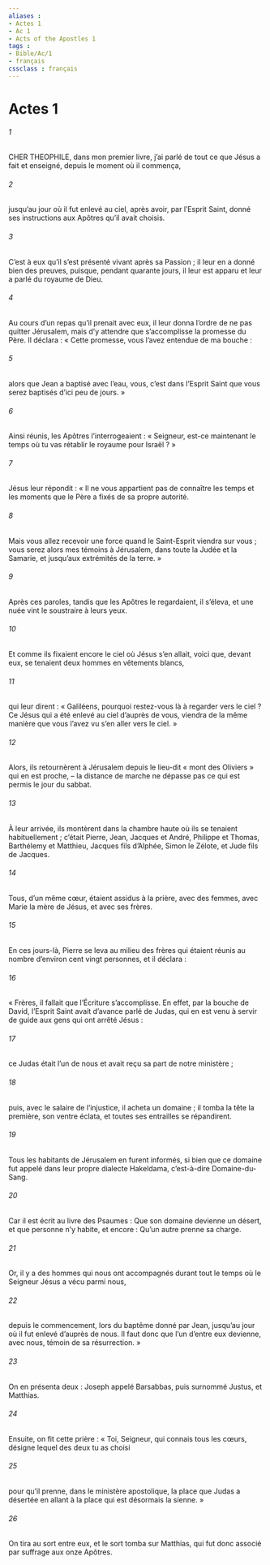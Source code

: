 ```yaml
---
aliases : 
- Actes 1
- Ac 1
- Acts of the Apostles 1
tags : 
- Bible/Ac/1
- français
cssclass : français
---
```


# Actes 1

###### 1
CHER THEOPHILE, dans mon premier livre, j’ai parlé de tout ce que Jésus a fait et enseigné, depuis le moment où il commença,
###### 2
jusqu’au jour où il fut enlevé au ciel, après avoir, par l’Esprit Saint, donné ses instructions aux Apôtres qu’il avait choisis.
###### 3
C’est à eux qu’il s’est présenté vivant après sa Passion ; il leur en a donné bien des preuves, puisque, pendant quarante jours, il leur est apparu et leur a parlé du royaume de Dieu.
###### 4
Au cours d’un repas qu’il prenait avec eux, il leur donna l’ordre de ne pas quitter Jérusalem, mais d’y attendre que s’accomplisse la promesse du Père. Il déclara : « Cette promesse, vous l’avez entendue de ma bouche :
###### 5
alors que Jean a baptisé avec l’eau, vous, c’est dans l’Esprit Saint que vous serez baptisés d’ici peu de jours. »
###### 6
Ainsi réunis, les Apôtres l’interrogeaient : « Seigneur, est-ce maintenant le temps où tu vas rétablir le royaume pour Israël ? »
###### 7
Jésus leur répondit : « Il ne vous appartient pas de connaître les temps et les moments que le Père a fixés de sa propre autorité.
###### 8
Mais vous allez recevoir une force quand le Saint-Esprit viendra sur vous ; vous serez alors mes témoins à Jérusalem, dans toute la Judée et la Samarie, et jusqu’aux extrémités de la terre. »
###### 9
Après ces paroles, tandis que les Apôtres le regardaient, il s’éleva, et une nuée vint le soustraire à leurs yeux.
###### 10
Et comme ils fixaient encore le ciel où Jésus s’en allait, voici que, devant eux, se tenaient deux hommes en vêtements blancs,
###### 11
qui leur dirent : « Galiléens, pourquoi restez-vous là à regarder vers le ciel ? Ce Jésus qui a été enlevé au ciel d’auprès de vous, viendra de la même manière que vous l’avez vu s’en aller vers le ciel. »
###### 12
Alors, ils retournèrent à Jérusalem depuis le lieu-dit « mont des Oliviers » qui en est proche, – la distance de marche ne dépasse pas ce qui est permis le jour du sabbat.
###### 13
À leur arrivée, ils montèrent dans la chambre haute où ils se tenaient habituellement ; c’était Pierre, Jean, Jacques et André, Philippe et Thomas, Barthélemy et Matthieu, Jacques fils d’Alphée, Simon le Zélote, et Jude fils de Jacques.
###### 14
Tous, d’un même cœur, étaient assidus à la prière, avec des femmes, avec Marie la mère de Jésus, et avec ses frères.
###### 15
En ces jours-là, Pierre se leva au milieu des frères qui étaient réunis au nombre d’environ cent vingt personnes, et il déclara :
###### 16
« Frères, il fallait que l’Écriture s’accomplisse. En effet, par la bouche de David, l’Esprit Saint avait d’avance parlé de Judas, qui en est venu à servir de guide aux gens qui ont arrêté Jésus :
###### 17
ce Judas était l’un de nous et avait reçu sa part de notre ministère ;
###### 18
puis, avec le salaire de l’injustice, il acheta un domaine ; il tomba la tête la première, son ventre éclata, et toutes ses entrailles se répandirent.
###### 19
Tous les habitants de Jérusalem en furent informés, si bien que ce domaine fut appelé dans leur propre dialecte Hakeldama, c’est-à-dire Domaine-du-Sang.
###### 20
Car il est écrit au livre des Psaumes :
Que son domaine devienne un désert,
et que personne n’y habite,
et encore :
Qu’un autre prenne sa charge.
###### 21
Or, il y a des hommes qui nous ont accompagnés durant tout le temps où le Seigneur Jésus a vécu parmi nous,
###### 22
depuis le commencement, lors du baptême donné par Jean, jusqu’au jour où il fut enlevé d’auprès de nous. Il faut donc que l’un d’entre eux devienne, avec nous, témoin de sa résurrection. »
###### 23
On en présenta deux : Joseph appelé Barsabbas, puis surnommé Justus, et Matthias.
###### 24
Ensuite, on fit cette prière : « Toi, Seigneur, qui connais tous les cœurs, désigne lequel des deux tu as choisi
###### 25
pour qu’il prenne, dans le ministère apostolique, la place que Judas a désertée en allant à la place qui est désormais la sienne. »
###### 26
On tira au sort entre eux, et le sort tomba sur Matthias, qui fut donc associé par suffrage aux onze Apôtres.
